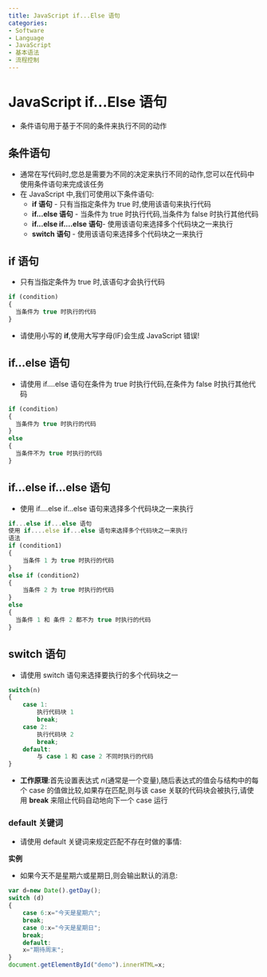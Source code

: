 ```yaml
---
title: JavaScript if...Else 语句
categories:
- Software
- Language
- JavaScript
- 基本语法
- 流程控制
---
```

# JavaScript if...Else 语句

- 条件语句用于基于不同的条件来执行不同的动作

## 条件语句

- 通常在写代码时,您总是需要为不同的决定来执行不同的动作,您可以在代码中使用条件语句来完成该任务
- 在 JavaScript 中,我们可使用以下条件语句:
    - **if 语句** - 只有当指定条件为 true 时,使用该语句来执行代码
    - **if...else 语句** - 当条件为 true 时执行代码,当条件为 false 时执行其他代码
    - **if...else if....else 语句**- 使用该语句来选择多个代码块之一来执行
    - **switch 语句** - 使用该语句来选择多个代码块之一来执行

## if 语句

- 只有当指定条件为 true 时,该语句才会执行代码

```js
if (condition)
{
  当条件为 true 时执行的代码
}
```

- 请使用小写的 **if**,使用大写字母(IF)会生成 JavaScript 错误!

## if...else 语句

- 请使用 if....else 语句在条件为 true 时执行代码,在条件为 false 时执行其他代码

```js
if (condition)
{
  当条件为 true 时执行的代码
}
else
{
  当条件不为 true 时执行的代码
}
```

## if...else if...else 语句

- 使用 if....else if...else 语句来选择多个代码块之一来执行

```js
if...else if...else 语句
使用 if....else if...else 语句来选择多个代码块之一来执行
语法
if (condition1)
{
    当条件 1 为 true 时执行的代码
}
else if (condition2)
{
    当条件 2 为 true 时执行的代码
}
else
{
  当条件 1 和 条件 2 都不为 true 时执行的代码
}
```

## switch 语句

- 请使用 switch 语句来选择要执行的多个代码块之一

```js
switch(n)
{
    case 1:
        执行代码块 1
        break;
    case 2:
        执行代码块 2
        break;
    default:
        与 case 1 和 case 2 不同时执行的代码
}
```

- **工作原理**:首先设置表达式 *n*(通常是一个变量),随后表达式的值会与结构中的每个 case 的值做比较,如果存在匹配,则与该 case 关联的代码块会被执行,请使用 **break** 来阻止代码自动地向下一个 case 运行

### default 关键词

- 请使用 default 关键词来规定匹配不存在时做的事情:

**实例**

- 如果今天不是星期六或星期日,则会输出默认的消息:

```js
var d=new Date().getDay();
switch (d)
{
    case 6:x="今天是星期六";
    break;
    case 0:x="今天是星期日";
    break;
    default:
    x="期待周末";
}
document.getElementById("demo").innerHTML=x;
```

